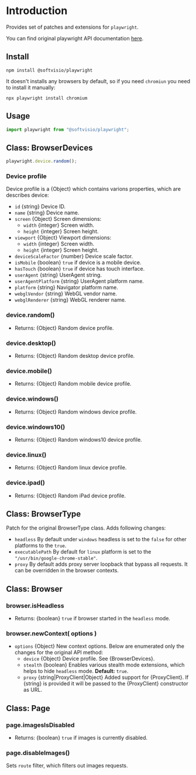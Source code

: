 # Introduction

Provides set of patches and extensions for `playwright`.

You can find original playwright API documentation [here](https://playwright.dev/docs/api/class-playwright/).

## Install

```shell
npm install @softvisio/playwright
```

It doesn't installs any browsers by default, so if you need `chromiun` you need to install it manually:

```shell
npx playwright install chromium
```

## Usage

```javascript
import playwright from "@softvisio/playwright";
```

## Class: BrowserDevices

```javascript
playwright.device.random();
```

### Device profile

Device profile is a {Object} which contains varions properties, which are describes device:

- `id` {string} Device ID.
- `name` {string} Device name.
- `screen` {Object} Screen dimensions:
    - `width` {integer} Screen width.
    - `height` {integer} Screen height.
- `viewport` {Object} Viewport dimensions:
    - `width` {integer} Screen width.
    - `height` {integer} Screen height.
- `deviceScaleFactor` {number} Device scale factor.
- `isMobile` {boolean} `true` if device is a mobile device.
- `hasTouch` {boolean} `true` if device has touch interface.
- `userAgent` {string} UserAgent string.
- `userAgentPlatform` {string} UserAgent platform name.
- `platform` {string} Navigator platform name.
- `webglVendor` {string} WebGL vendor name.
- `webglRenderer` {string} WebGL renderer name.

### device.random()

- Returns: {Object} Random device profile.

### device.desktop()

- Returns: {Object} Random desktop device profile.

### device.mobile()

- Returns: {Object} Random mobile device profile.

### device.windows()

- Returns: {Object} Random windows device profile.

### device.windows10()

- Returns: {Object} Random windows10 device profile.

### device.linux()

- Returns: {Object} Random linux device profile.

### device.ipad()

- Returns: {Object} Random iPad device profile.

## Class: BrowserType

Patch for the original BrowserType class. Adds following changes:

- `headless` By default under `windows` headless is set to the `false` for other platforms to the `true`.
- `executablePath` By default for `linux` platform is set to the `"/usr/bin/google-chrome-stable"`.
- `proxy` By default adds proxy server loopback that bypass all requests. It can be overridden in the browser contexts.

## Class: Browser

### browser.isHeadless

- Returns: {boolean} `true` if browser started in the `headless` mode.

### browser.newContext( options )

- `options` {Object} New context options. Below are enumerated only the changes for the original API method:
    - `device` {Object} Device profile. See {BrowserDevices}.
    - `stealth` {boolean} Enables various stealth mode extensions, which helps to hide `headless` mode. **Default:** `true`.
    - `proxy` {string|ProxyClient|Object} Added support for {ProxyClient}. If {string} is provided it will be passed to the {ProxyClient} constructor as URL.

## Class: Page

### page.imagesIsDisabled

- Returns: {boolean} `true` if images is currently disabled.

### page.disableImages()

Sets `route` filter, which filters out images requests.
